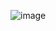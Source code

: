 ![image](https://user-images.githubusercontent.com/47408756/149628809-1e9873fc-d207-44e9-9266-53d88aedd959.png)
